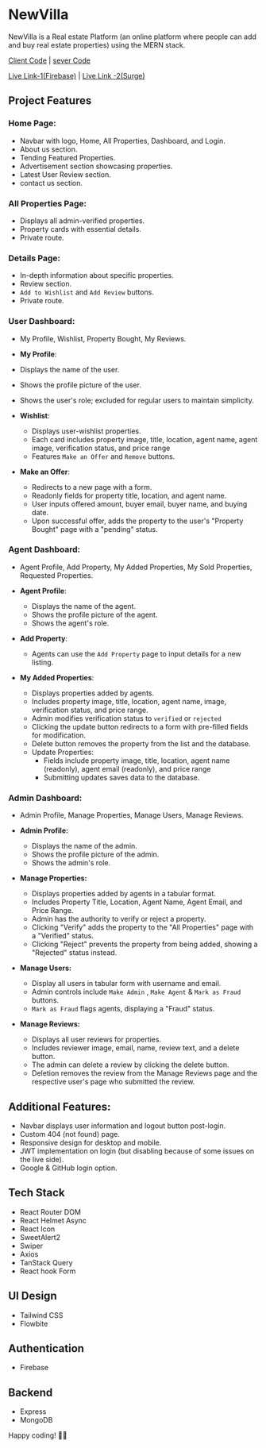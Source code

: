 # NewVilla

NewVilla is a Real estate Platform (an online platform where people can add and buy real estate properties) using the MERN stack.

[Client Code](https://github.com/programming-hero-web-course1/b8a12-client-side-Shabnaz21) | [sever Code](https://github.com/programming-hero-web-course1/b8a12-server-side-Shabnaz21)

[Live Link-1(Firebase)](https://newvilla-c8d31.firebaseapp.com) | [Live Link -2(Surge) ](https://newvilla.surge.sh)

## Project Features

### Home Page:
- Navbar with logo, Home, All Properties, Dashboard, and Login.
- About us section.
- Tending Featured Properties.
- Advertisement section showcasing properties.
- Latest User Review section.
- contact us section.

### All Properties Page:

- Displays all admin-verified properties.
- Property cards with essential details.
- Private route.

### Details Page:
- In-depth information about specific properties.
- Review section.
- `Add to Wishlist` and `Add Review` buttons.
- Private route.

### User Dashboard:

- My Profile, Wishlist, Property Bought, My Reviews.

 - **My Profile**: 
  - Displays the name of the user.
  - Shows the profile picture of the user.
  - Shows the user's role; excluded for regular users to maintain simplicity.

 - **Wishlist**:
   - Displays user-wishlist properties.
   - Each card includes property image, title, location, agent name, agent image, verification status, and price range
   - Features `Make an Offer` and  `Remove` buttons.

 - **Make an Offer**:
   - Redirects to a new page with a form.
   - Readonly fields for property title, location, and agent name.
   - User inputs offered amount, buyer email, buyer name, and buying date.
   - Upon successful offer, adds the property to the user's "Property Bought" page with a "pending" status.

### Agent Dashboard:

- Agent Profile, Add Property, My Added Properties, My Sold Properties, Requested Properties.

- **Agent Profile**: 
  - Displays the name of the agent.
  - Shows the profile picture of the agent.
  - Shows the agent's role.

- **Add Property**:
  - Agents can use the `Add Property` page to input details for a new listing.

- **My Added Properties**: 
  - Displays properties added by agents.
  - Includes property image, title, location, agent name, image, verification status, and price range.
  - Admin modifies verification status to `verified` or `rejected`
  - Clicking the update button redirects to a form with pre-filled fields for modification.
  - Delete button removes the property from the list and the database.
  - Update Properties:
    - Fields include property image, title, location, agent name (readonly), agent email (readonly), and price range
    - Submitting updates saves data to the database.

### Admin Dashboard:

- Admin Profile, Manage Properties, Manage Users, Manage Reviews.
- **Admin Profile:**
  - Displays the name of the admin.
  - Shows the profile picture of the admin.
  - Shows the admin's role.

- **Manage Properties:**
  - Displays properties added by agents in a tabular format.
  - Includes Property Title, Location, Agent Name, Agent Email, and Price Range.
  - Admin has the authority to verify or reject a property.
  - Clicking "Verify" adds the property to the "All Properties" page with a "Verified" status.
  - Clicking "Reject" prevents the property from being added, showing a "Rejected" status instead.

- **Manage Users:**
  - Display all users in tabular form with username and email.
  - Admin controls include `Make Admin` , `Make Agent` & `Mark as Fraud` buttons.
  - `Mark as Fraud` flags agents, displaying a "Fraud" status.

- **Manage Reviews:**
  - Displays all user reviews for properties.
  - Includes reviewer image, email, name, review text, and a delete button.
  - The admin can delete a review by clicking the delete button.
  - Deletion removes the review from the Manage Reviews page and the respective user's page who submitted the review.

## Additional Features:
- Navbar displays user information and logout button post-login.
- Custom 404 (not found) page.
- Responsive design for desktop and mobile.
- JWT implementation on login (but disabling because of some issues on the live side).
- Google & GitHub login option.

## Tech Stack
- React Router DOM
- React Helmet Async
- React Icon
- SweetAlert2
- Swiper
- Axios
- TanStack Query
- React hook Form

## UI Design
- Tailwind CSS
 - Flowbite

## Authentication
- Firebase

## Backend
- Express 
- MongoDB

Happy coding! 👩‍💻